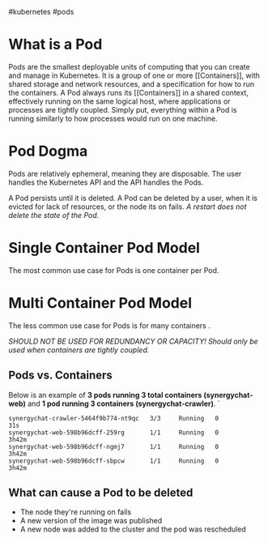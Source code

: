 #kubernetes #pods

# What is a Pod

Pods are the smallest deployable units of computing that you can create and manage in Kubernetes. It is a group of one or more [[Containers]], with shared storage and network resources, and a specification for how to run the containers. A Pod always runs its [[Containers]] in a shared context, effectively running on the same logical host, where applications or processes are tightly coupled. Simply put, everything within a Pod is running similarly to how processes would run on one machine. 

# Pod Dogma

Pods are relatively ephemeral, meaning they are disposable. The user handles the Kubernetes API and the API handles the Pods.

A Pod persists until it is deleted. A Pod can be deleted by a user, when it is evicted for lack of resources, or the node its on fails. *A restart does not delete the state of the Pod.*

# Single Container Pod Model

The most common use case for Pods is one container per Pod. 

# Multi Container Pod Model

The less common use case for Pods is for many containers . 

*SHOULD NOT BE USED FOR REDUNDANCY OR CAPACITY! 
Should only be used when containers are tightly coupled.*

## Pods vs. Containers

Below is an example of **3 pods running 3 total containers (synergychat-web)** and **1 pod running 3 containers (synergychat-crawler)**.
`
```
synergychat-crawler-5464f9b774-nt9qc   3/3     Running   0          31s
synergychat-web-598b96dcff-259rg       1/1     Running   0          3h42m
synergychat-web-598b96dcff-ngmj7       1/1     Running   0          3h42m
synergychat-web-598b96dcff-sbpcw       1/1     Running   0          3h42m
```

## What can cause a Pod to be deleted

* The node they're running on fails
* A new version of the image was published
* A new node was added to the cluster and the pod was rescheduled